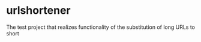 # urlshortener
The test project that realizes functionality of the substitution of long URLs to short
